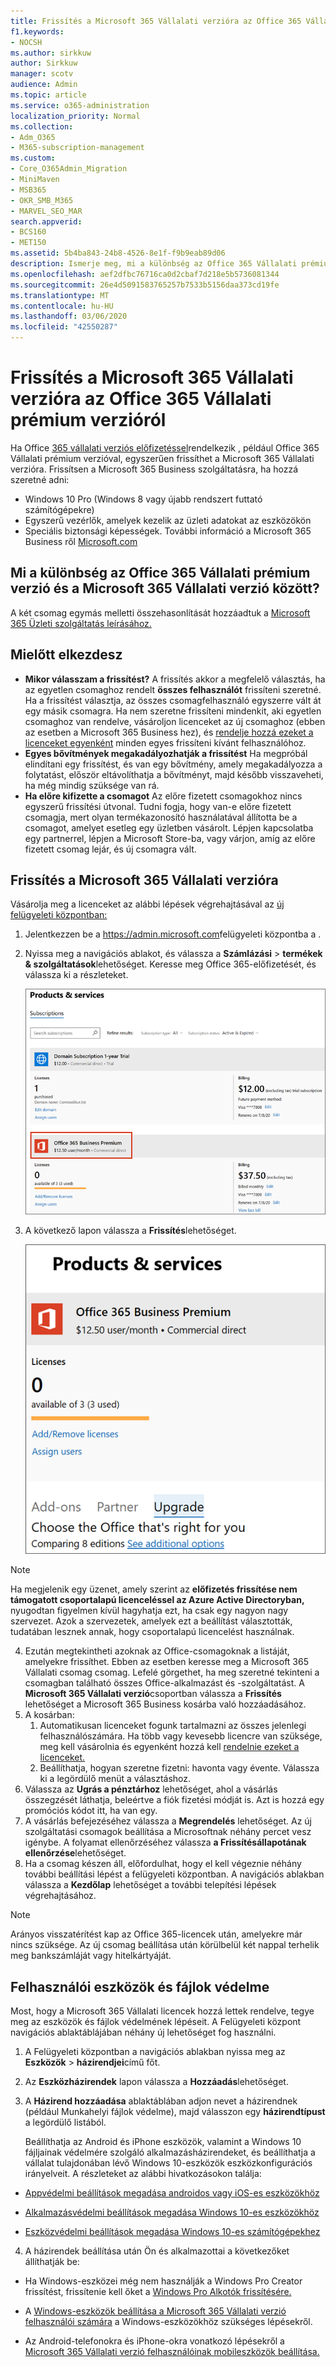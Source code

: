 ```yaml
---
title: Frissítés a Microsoft 365 Vállalati verzióra az Office 365 Vállalati prémium verzióról
f1.keywords:
- NOCSH
ms.author: sirkkuw
author: Sirkkuw
manager: scotv
audience: Admin
ms.topic: article
ms.service: o365-administration
localization_priority: Normal
ms.collection:
- Adm_O365
- M365-subscription-management
ms.custom:
- Core_O365Admin_Migration
- MiniMaven
- MSB365
- OKR_SMB_M365
- MARVEL_SEO_MAR
search.appverid:
- BCS160
- MET150
ms.assetid: 5b4ba843-24b8-4526-8e1f-f9b9eab89d06
description: Ismerje meg, mi a különbség az Office 365 Vállalati prémium verzió és a Microsoft 365 Vállalati verzió között, és hogyan frissíthet a Microsoft 365 Vállalati verzióra.
ms.openlocfilehash: aef2dfbc76716ca0d2cbaf7d218e5b5736081344
ms.sourcegitcommit: 26e4d5091583765257b7533b5156daa373cd19fe
ms.translationtype: MT
ms.contentlocale: hu-HU
ms.lasthandoff: 03/06/2020
ms.locfileid: "42550287"
---
```

# <a name="upgrade-to-microsoft-365-business-from-office-365-business-premium"></a>Frissítés a Microsoft 365 Vállalati verzióra az Office 365 Vállalati prémium verzióról

Ha Office [365 vállalati verziós előfizetéssel](https://products.office.com/compare-all-microsoft-office-products-4-column?activetab=tab:primaryr2)rendelkezik , például Office 365 Vállalati prémium verzióval, egyszerűen frissíthet a Microsoft 365 Vállalati verzióra. Frissítsen a Microsoft 365 Business szolgáltatásra, ha hozzá szeretné adni: 
- Windows 10 Pro (Windows 8 vagy újabb rendszert futtató számítógépekre)
- Egyszerű vezérlők, amelyek kezelik az üzleti adatokat az eszközökön
- Speciális biztonsági képességek.
További információ a Microsoft 365 Business ről [Microsoft.com](https://www.microsoft.com/microsoft-365/business)

## <a name="whats-the-difference-between-office-365-business-premium-and-microsoft-365-business"></a>Mi a különbség az Office 365 Vállalati prémium verzió és a Microsoft 365 Vállalati verzió között?
A két csomag egymás melletti összehasonlítását hozzáadtuk a [Microsoft 365 Üzleti szolgáltatás leírásához.](https://docs.microsoft.com/office365/servicedescriptions/microsoft-365-service-descriptions/microsoft-365-business-service-description) 

## <a name="before-you-get-started"></a>Mielőtt elkezdesz

- **Mikor válasszam a frissítést?** A frissítés akkor a megfelelő választás, ha az egyetlen csomaghoz rendelt **összes felhasználót** frissíteni szeretné. Ha a frissítést választja, az összes csomagfelhasználó egyszerre vált át egy másik csomagra. Ha nem szeretne frissíteni mindenkit, aki egyetlen csomaghoz van rendelve, vásároljon licenceket az új csomaghoz (ebben az esetben a Microsoft 365 Business hez), és [rendelje hozzá ezeket a licenceket egyenként](https://docs.microsoft.com/office365/admin/manage/assign-licenses-to-users) minden egyes frissíteni kívánt felhasználóhoz. 
- **Egyes bővítmények megakadályozhatják a frissítést** Ha megpróbál elindítani egy frissítést, és van egy bővítmény, amely megakadályozza a folytatást, először eltávolíthatja a bővítményt, majd később visszaveheti, ha még mindig szüksége van rá. 
- **Ha előre kifizette a csomagot** Az előre fizetett csomagokhoz nincs egyszerű frissítési útvonal. Tudni fogja, hogy van-e előre fizetett csomagja, mert olyan termékazonosító használatával állította be a csomagot, amelyet esetleg egy üzletben vásárolt. Lépjen kapcsolatba egy partnerrel, lépjen a Microsoft Store-ba, vagy várjon, amíg az előre fizetett csomag lejár, és új csomagra vált.

## <a name="upgrade-to-microsoft-365-business"></a>Frissítés a Microsoft 365 Vállalati verzióra
Vásárolja meg a licenceket az alábbi lépések végrehajtásával az [új felügyeleti központban:](https://docs.microsoft.com/office365/admin/microsoft-365-admin-center-preview)
1. Jelentkezzen be a <a href="https://go.microsoft.com/fwlink/p/?linkid=837890" target="_blank">https://admin.microsoft.com</a>felügyeleti központba a .
2. Nyissa meg a navigációs ablakot, és válassza a **Számlázási** \> **termékek & szolgáltatások**lehetőséget. Keresse meg Office 365-előfizetését, és válassza ki a részleteket. 

    ![A képernyőkép bemutatja, hogyan keresheti meg és választhatja ki az előfizetést a felügyeleti központban.](../media/FindYourSubscription.png)

3. A következő lapon válassza a **Frissítés**lehetőséget. 

      ![A képernyőkép azt mutatja, hogy hol válassza a Frissítés lehetőséget a felügyeleti központban.](../media/SelectUpgrade.png)

  > [!NOTE]
  > Ha megjelenik egy üzenet, amely szerint az **előfizetés frissítése nem támogatott csoportalapú licenceléssel az Azure Active Directoryban,** nyugodtan figyelmen kívül hagyhatja ezt, ha csak egy nagyon nagy szervezet. Azok a szervezetek, amelyek ezt a beállítást választották, tudatában lesznek annak, hogy csoportalapú licencelést használnak.

4. Ezután megtekintheti azoknak az Office-csomagoknak a listáját, amelyekre frissíthet. Ebben az esetben keresse meg a Microsoft 365 Vállalati csomag csomag. Lefelé görgethet, ha meg szeretné tekinteni a csomagban található összes Office-alkalmazást és -szolgáltatást. A **Microsoft 365 Vállalati verzió**csoportban válassza a **Frissítés** lehetőséget a Microsoft 365 Business kosárba való hozzáadásához.
5. A kosárban:
    1. Automatikusan licenceket fogunk tartalmazni az összes jelenlegi felhasználószámára. Ha több vagy kevesebb licencre van szüksége, meg kell vásárolnia és egyenként hozzá kell [rendelnie ezeket a licenceket.](https://docs.microsoft.com/office365/admin/manage/assign-licenses-to-users)  
    2. Beállíthatja, hogyan szeretne fizetni: havonta vagy évente. Válassza ki a legördülő menüt a választáshoz.
6. Válassza az **Ugrás a pénztárhoz** lehetőséget, ahol a vásárlás összegzését láthatja, beleértve a fiók fizetési módját is. Azt is hozzá egy promóciós kódot itt, ha van egy.
7. A vásárlás befejezéséhez válassza a **Megrendelés** lehetőséget.
Az új szolgáltatási csomagok beállítása a Microsoftnak néhány percet vesz igénybe. A folyamat ellenőrzéséhez válassza **a Frissítésállapotának ellenőrzése**lehetőséget. 
1. Ha a csomag készen áll, előfordulhat, hogy el kell végeznie néhány további beállítási lépést a felügyeleti központban. A navigációs ablakban válassza a **Kezdőlap** lehetőséget a további telepítési lépések végrehajtásához.

> [!NOTE]
> Arányos visszatérítést kap az Office 365-licencek után, amelyekre már nincs szüksége. Az új csomag beállítása után körülbelül két nappal terhelik meg bankszámláját vagy hitelkártyáját.
  
## <a name="protect-user-devices-and-files"></a>Felhasználói eszközök és fájlok védelme

Most, hogy a Microsoft 365 Vállalati licencek hozzá lettek rendelve, tegye meg az eszközök és fájlok védelmének lépéseit. A Felügyeleti központ navigációs ablaktáblájában néhány új lehetőséget fog használni.
  
1. A Felügyeleti központban a navigációs ablakban nyissa meg az **Eszközök** \> **házirendjei**című főt.
    
2. Az **Eszközházirendek** lapon válassza a **Hozzáadás**lehetőséget.
    
3. A **Házirend hozzáadása** ablaktáblában adjon nevet a házirendnek (például Munkahelyi fájlok védelme), majd válasszon egy **házirendtípust** a legördülő listából. 
    
    Beállíthatja az Android és iPhone eszközök, valamint a Windows 10 fájljainak védelmére szolgáló alkalmazásházirendeket, és beállíthatja a vállalat tulajdonában lévő Windows 10-eszközök eszközkonfigurációs irányelveit. A részleteket az alábbi hivatkozásokon találja:
    
  - [Appvédelmi beállítások megadása androidos vagy iOS-es eszközökhöz](app-protection-settings-for-android-and-ios.md)
    
  - [Alkalmazásvédelmi beállítások megadása Windows 10-es eszközökhöz](protection-settings-for-windows-10-devices.md)
    
  - [Eszközvédelmi beállítások megadása Windows 10-es számítógépekhez](protection-settings-for-windows-10-pcs.md)
    
  
4. A házirendek beállítása után Ön és alkalmazottai a következőket állíthatják be:
    
  - Ha Windows-eszközei még nem használják a Windows Pro Creator frissítést, frissítenie kell őket a [Windows Pro Alkotók frissítésére.](upgrade-to-windows-pro-creators-update.md)
    
  - A [Windows-eszközök beállítása a Microsoft 365 Vállalati verzió felhasználói számára](set-up-windows-devices.md) a Windows-eszközökhöz szükséges lépésekről. 
    
  - Az Android-telefonokra és iPhone-okra vonatkozó lépésekről a [Microsoft 365 Vállalati verzió felhasználóinak mobileszközök beállítása.](set-up-mobile-devices.md) 
